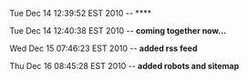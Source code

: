 Tue Dec 14 12:39:52 EST 2010 --    ****

Tue Dec 14 12:40:38 EST 2010 --    **coming together now...**

Wed Dec 15 07:46:23 EST 2010 --    **added rss feed**

Thu Dec 16 08:45:28 EST 2010 --    **added robots and sitemap**

